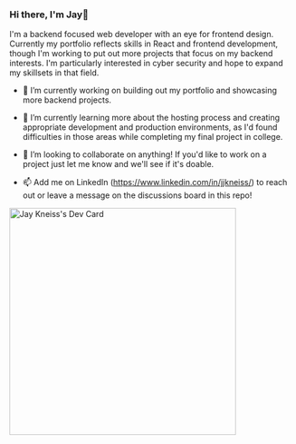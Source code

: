### Hi there, I'm Jay👋

I'm a backend focused web developer with an eye for frontend design. Currently my portfolio reflects skills in React and frontend development, though I'm working to put out more projects that focus on my backend interests. I'm particularly interested in cyber security and hope to expand my skillsets in that field.
- 🔭 I’m currently working on building out my portfolio and showcasing more backend projects.
- 🌱 I’m currently learning more about the hosting process and creating appropriate development and production environments, as I'd found difficulties in those areas while completing my final project in college.
- 👯 I’m looking to collaborate on anything! If you'd like to work on a project just let me know and we'll see if it's doable.

- 📫 Add me on LinkedIn (https://www.linkedin.com/in/jjkneiss/) to reach out or leave a message on the discussions board in this repo! 

<a href="https://app.daily.dev/PunkDevJay"><img src="https://api.daily.dev/devcards/4c6d5400319145a9b7ae4d08ade4d914.png?r=oog" width="400" alt="Jay Kneiss's Dev Card"/></a>
